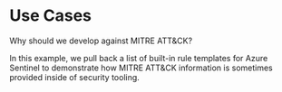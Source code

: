 # Use Cases

Why should we develop against MITRE ATT&CK?

In this example, we pull back a list of built-in rule templates for Azure Sentinel to demonstrate how MITRE ATT&CK information is sometimes provided inside of security tooling.